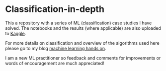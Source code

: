 # Classification-in-depth

This a repository with a series of ML (classification) case studies I have solved. The notebooks and the results (where applicable) are also uploaded to [Kaggle](https://www.kaggle.com/rnmehta5).

For more details on classification and overview of the algorithms used here please go to my blog [machine learning hands on](https://medium.com/machine-learning-hands-on).

I am a new ML practitioner so feedback and comments for improvements or words of encouragement are much appreciated!
